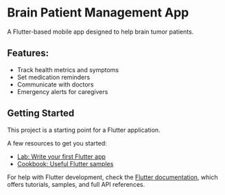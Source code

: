 # Brain Patient Management App

A Flutter-based mobile app designed to help brain tumor patients.

## Features:
- Track health metrics and symptoms
- Set medication reminders
- Communicate with doctors
- Emergency alerts for caregivers

## Getting Started

This project is a starting point for a Flutter application.

A few resources to get you started:

- [Lab: Write your first Flutter app](https://docs.flutter.dev/get-started/codelab)
- [Cookbook: Useful Flutter samples](https://docs.flutter.dev/cookbook)

For help with Flutter development, check the
[Flutter documentation](https://docs.flutter.dev/), which offers tutorials,
samples, and full API references.
